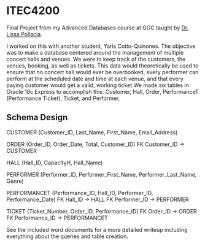 # ITEC4200
Final Project from my Advanced Databases course at GGC taught by [Dr. Lissa Pollacia](https://www.linkedin.com/in/lissa-pollacia-college-professor/).

I worked on this with another student, Yaris Cotto-Quinones. The objective was to make a database centered around the management of multiple concert halls and venues. We were to keep track of the customers, the venues, booking, as well as tickets. This data would theoretically be used to ensure that no concert hall would ever be overbooked, every performer can perform at the scheduled date and time at each venue, and that every paying customer would get a valid, working ticket.We made six tables in Oracle 18c Express to accomplish this: Customer, Hall, Order, PerformanceT (Performance Ticket), Ticket, and Performer.

## Schema Design
CUSTOMER (Customer_ID, Last_Name, First_Name, Email_Address)

ORDER (Order_ID, Order_Date, Total, Customer_ID)
FK Customer_ID -> CUSTOMER

HALL (Hall_ID, CapacityH, Hall_Name)

PERFORMER (Performer_ID, Performer_First_Name, Performer_Last_Name, Genre)

PERFORMANCET (Performance_ID, Hall_ID, Performer_ID, Performance_Date)
FK Hall_ID -> HALL
FK Performer_ID -> PERFORMER

TICKET (Ticket_Number, Order_ID, Performance_ID)
FK Order_ID -> ORDER
FK Performance_ID -> PERFORMANCET


See the included word documents for a more detailed writeup including everything about the queries and table creation.
